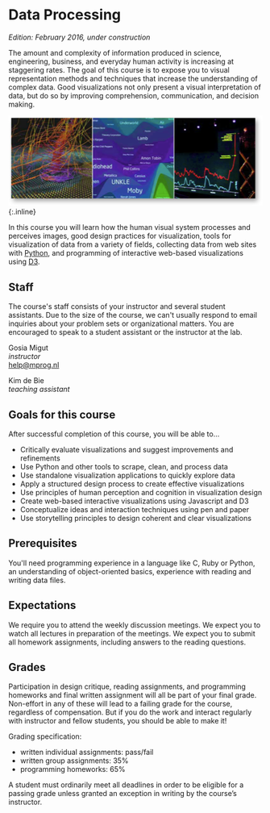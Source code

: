 # Data Processing

*Edition: February 2016, under construction*

The amount and complexity of information produced in science, engineering,
business, and everyday human activity is increasing at staggering rates. The
goal of this course is to expose you to visual representation methods and
techniques that increase the understanding of complex data. Good visualizations
not only present a visual interpretation of data, but do so by improving
comprehension, communication, and decision making.

![course picture](course.png){:.inline}

In this course you will learn how the human visual system processes and
perceives images, good design practices for visualization, tools for
visualization of data from a variety of fields, collecting data from web sites
with [Python](http://www.python.org/), and programming of interactive web-based
visualizations using [D3](http://d3js.org/).

## Staff

The course's staff consists of your instructor and several student assistants.
Due to the size of the course, we can't usually respond to email inquiries
about your problem sets or organizational matters. You are encouraged to speak
to a student assistant or the instructor at the lab.

Gosia Migut  
*instructor*  
<help@mprog.nl>

Kim de Bie  
*teaching assistant*

## Goals for this course

After successful completion of this course, you will be able to...

* Critically evaluate visualizations and suggest improvements and refinements
* Use Python and other tools to scrape, clean, and process data
* Use standalone visualization applications to quickly explore data
* Apply a structured design process to create effective visualizations
* Use principles of human perception and cognition in visualization design
* Create web-based interactive visualizations using Javascript and D3
* Conceptualize ideas and interaction techniques using pen and paper
* Use storytelling principles to design coherent and clear visualizations

## Prerequisites

You'll need programming experience in a language like C, Ruby or Python, an
understanding of object-oriented basics, experience with reading and writing
data files.

## Expectations

We require you to attend the weekly discussion meetings. We expect you to watch
all lectures in preparation of the meetings. We expect you to submit all
homework assignments, including answers to the reading questions.

## Grades

Participation in design critique, reading assignments, and programming homeworks and final written assignment will all be part of your final grade. Non-effort in any of these will lead to a failing grade for the course, regardless of compensation. But if you do the work and interact regularly with instructor and fellow students, you should be able to make it!

Grading specification:

* written individual assignments: pass/fail
* written group assignments: 35%
* programming homeworks: 65%

A student must ordinarily meet all deadlines in order to be eligible for a passing grade unless granted an exception in writing by the course’s instructor. 
